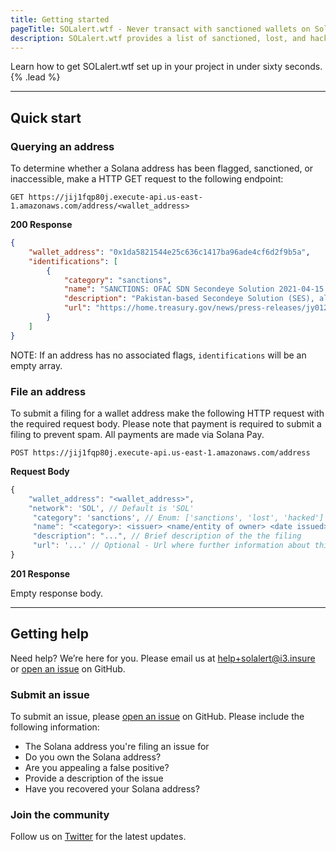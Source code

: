 ```yaml
---
title: Getting started
pageTitle: SOLalert.wtf - Never transact with sanctioned wallets on Solana
description: SOLalert.wtf provides a list of sanctioned, lost, and hacked Solana addresses that allows dApp builders to protect their users.
---
```


Learn how to get SOLalert.wtf set up in your project in under sixty seconds. {% .lead %}

---

## Quick start

### Querying an address

To determine whether a Solana address has been flagged, sanctioned, or inaccessible, make a HTTP GET request to the following endpoint:

```curl
GET https://jij1fqp80j.execute-api.us-east-1.amazonaws.com/address/<wallet_address>
```

**200 Response**

```json
{
    "wallet_address": "0x1da5821544e25c636c1417ba96ade4cf6d2f9b5a",
    "identifications": [
        {
            "category": "sanctions",
            "name": "SANCTIONS: OFAC SDN Secondeye Solution 2021-04-15 1da5821544e25c636c1417ba96ade4cf6d2f9b5a",
            "description": "Pakistan-based Secondeye Solution (SES), also known as Forwarderz, is a synthetic identity document vendor that was added to the OFAC SDN list in April 2021.\n\nSES customers could buy fake identity documents to sign up for accounts with cryptocurrency exchanges, payment providers, banks, and more under false identities. According to the US Treasury Department, SES assisted the Internet Research Agency (IRA), the Russian troll farm that OFAC designated pursuant to E.O. 13848 in 2018 for interfering in the 2016 presidential election, in concealing its identity to evade sanctions.\n\nhttps://home.treasury.gov/news/press-releases/jy0126",
            "url": "https://home.treasury.gov/news/press-releases/jy0126"
        }
    ]
}
```

NOTE: If an address has no associated flags, `identifications` will be an empty array.

### File an address

To submit a filing for a wallet address make the following HTTP request with the required request body. Please note that payment is required to submit a filing to prevent spam. All payments are made via Solana Pay.

```curl
POST https://jij1fqp80j.execute-api.us-east-1.amazonaws.com/address
```

**Request Body**

```js
{
    "wallet_address": "<wallet_address>",
    "network": 'SOL', // Default is 'SOL'
     "category": 'sanctions', // Enum: ['sanctions', 'lost', 'hacked']
     "name": "<category>: <issuer> <name/entity of owner> <date issued> <wallet_address>", // Psuedo-unique identifier for the filing; should include the category, name of the entity, and wallet address
     "description": "...", // Brief description of the the filing
     "url": '...' // Optional - Url where further information about this wallet address can be found, if not provided, will default to 'https://solalert.wtf'
}
```

**201 Response**

Empty response body.

---

## Getting help

Need help? We’re here for you. Please email us at [help+solalert@i3.insure](mailto:help+solalert@i3.insure) or [open an issue](github.com/i3-protocol/solalert.wtf/issues/new) on GitHub.

### Submit an issue

To submit an issue, please [open an issue](github.com/i3-protocol/solalert.wtf/issues/new) on GitHub. Please include the following information: 

  * The Solana address you're filing an issue for
  * Do you own the Solana address?
  * Are you appealing a false positive?
  * Provide a description of the issue
  * Have you recovered your Solana address?

### Join the community

Follow us on [Twitter](https://twitter.com/Crypto_i3) for the latest updates.
